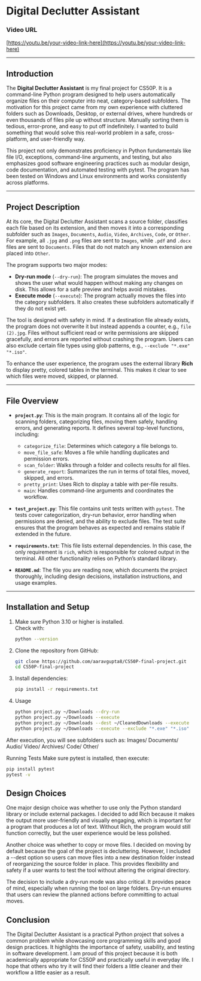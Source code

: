 # Digital Declutter Assistant

### Video URL
[https://youtu.be/your-video-link-here](https://youtu.be/your-video-link-here)

---

## Introduction

The **Digital Declutter Assistant** is my final project for CS50P. It is a command-line Python program designed to help users automatically organize files on their computer into neat, category-based subfolders. The motivation for this project came from my own experience with cluttered folders such as Downloads, Desktop, or external drives, where hundreds or even thousands of files pile up without structure. Manually sorting them is tedious, error-prone, and easy to put off indefinitely. I wanted to build something that would solve this real-world problem in a safe, cross-platform, and user-friendly way.

This project not only demonstrates proficiency in Python fundamentals like file I/O, exceptions, command-line arguments, and testing, but also emphasizes good software engineering practices such as modular design, code documentation, and automated testing with pytest. The program has been tested on Windows and Linux environments and works consistently across platforms.

---

## Project Description

At its core, the Digital Declutter Assistant scans a source folder, classifies each file based on its extension, and then moves it into a corresponding subfolder such as `Images`, `Documents`, `Audio`, `Video`, `Archives`, `Code`, or `Other`. For example, all `.jpg` and `.png` files are sent to `Images`, while `.pdf` and `.docx` files are sent to `Documents`. Files that do not match any known extension are placed into `Other`.

The program supports two major modes:

- **Dry-run mode** (`--dry-run`): The program simulates the moves and shows the user what would happen without making any changes on disk. This allows for a safe preview and helps avoid mistakes.
- **Execute mode** (`--execute`): The program actually moves the files into the category subfolders. It also creates these subfolders automatically if they do not exist yet.

The tool is designed with safety in mind. If a destination file already exists, the program does not overwrite it but instead appends a counter, e.g., `file (2).jpg`. Files without sufficient read or write permissions are skipped gracefully, and errors are reported without crashing the program. Users can also exclude certain file types using glob patterns, e.g., `--exclude "*.exe" "*.iso"`.

To enhance the user experience, the program uses the external library **Rich** to display pretty, colored tables in the terminal. This makes it clear to see which files were moved, skipped, or planned.

---

## File Overview

- **`project.py`**: This is the main program. It contains all of the logic for scanning folders, categorizing files, moving them safely, handling errors, and generating reports. It defines several top-level functions, including:
  - `categorize_file`: Determines which category a file belongs to.
  - `move_file_safe`: Moves a file while handling duplicates and permission errors.
  - `scan_folder`: Walks through a folder and collects results for all files.
  - `generate_report`: Summarizes the run in terms of total files, moved, skipped, and errors.
  - `pretty_print`: Uses Rich to display a table with per-file results.
  - `main`: Handles command-line arguments and coordinates the workflow.

- **`test_project.py`**: This file contains unit tests written with `pytest`. The tests cover categorization, dry-run behavior, error handling when permissions are denied, and the ability to exclude files. The test suite ensures that the program behaves as expected and remains stable if extended in the future.

- **`requirements.txt`**: This file lists external dependencies. In this case, the only requirement is `rich`, which is responsible for colored output in the terminal. All other functionality relies on Python’s standard library.

- **`README.md`**: The file you are reading now, which documents the project thoroughly, including design decisions, installation instructions, and usage examples.

---

## Installation and Setup

1) Make sure Python 3.10 or higher is installed.  
   Check with:
   ```bash
   python --version
2) Clone the repository from GitHub:
   ```bash
   git clone https://github.com/aaravgupta8/CS50P-final-project.git
   cd CS50P-final-project

3) Install dependencies:
   ```bash
   pip install -r requirements.txt
4) Usage
   ```bash
   python project.py ~/Downloads --dry-run 
   python project.py ~/Downloads --execute
   python project.py ~/Downloads --dest ~/CleanedDownloads --execute
   python project.py ~/Downloads --execute --exclude "*.exe" "*.iso"
After execution, you will see subfolders such as:
Images/
Documents/
Audio/
Video/
Archives/
Code/
Other/

Running Tests
Make sure pytest is installed, then execute:
  ```bash
  pip install pytest
  pytest -v

```
## Design Choices
One major design choice was whether to use only the Python standard library or include external packages. I decided to add Rich because it makes the output more user-friendly and visually engaging, which is important for a program that produces a lot of text. Without Rich, the program would still function correctly, but the user experience would be less polished.

Another choice was whether to copy or move files. I decided on moving by default because the goal of the project is decluttering. However, I included a --dest option so users can move files into a new destination folder instead of reorganizing the source folder in place. This provides flexibility and safety if a user wants to test the tool without altering the original directory.

The decision to include a dry-run mode was also critical. It provides peace of mind, especially when running the tool on large folders. Dry-run ensures that users can review the planned actions before committing to actual moves.

## Conclusion
The Digital Declutter Assistant is a practical Python project that solves a common problem while showcasing core programming skills and good design practices. It highlights the importance of safety, usability, and testing in software development. I am proud of this project because it is both academically appropriate for CS50P and practically useful in everyday life. I hope that others who try it will find their folders a little cleaner and their workflow a little easier as a result.
